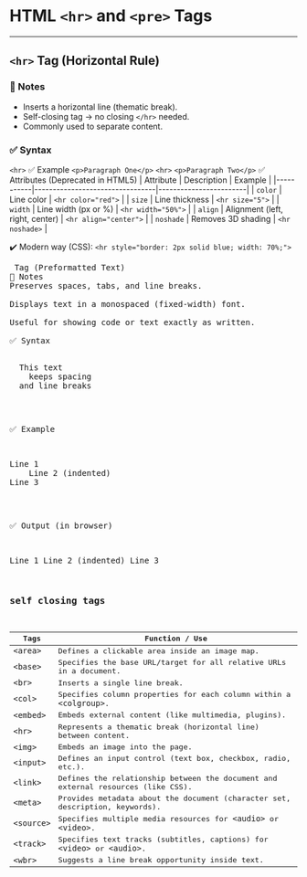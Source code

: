 # HTML `<hr>` and `<pre>` Tags

---

## `<hr>` Tag (Horizontal Rule)

### 📌 Notes
- Inserts a horizontal line (thematic break).
- Self-closing tag → no closing `</hr>` needed.
- Commonly used to separate content.

### ✅ Syntax
`<hr>`
✅ Example
`<p>Paragraph One</p>`
`<hr>`
`<p>Paragraph Two</p>`
✅ Attributes (Deprecated in HTML5)
| Attribute | Description                     | Example                |
|-----------|---------------------------------|------------------------|
| `color`   | Line color                      | `<hr color="red">`     |
| `size`    | Line thickness                  | `<hr size="5">`        |
| `width`   | Line width (px or %)            | `<hr width="50%">`     |
| `align`   | Alignment (left, right, center) | `<hr align="center">`  |
| `noshade` | Removes 3D shading              | `<hr noshade>`         |


✔️ Modern way (CSS):
`<hr style="border: 2px solid blue; width: 70%;">`
<pre> Tag (Preformatted Text)
📌 Notes
Preserves spaces, tabs, and line breaks.

Displays text in a monospaced (fixed-width) font.

Useful for showing code or text exactly as written.

✅ Syntax

<pre>
  This text
    keeps spacing
  and line breaks
</pre>
✅ Example


<pre>
Line 1
    Line 2 (indented)
Line 3
</pre>
✅ Output (in browser)

Line 1
    Line 2 (indented)
Line 3
### self closing tags
| Tags       | Function / Use |
|-----------|----------------|
| `<area>`  | Defines a clickable area inside an image map. |
| `<base>`  | Specifies the base URL/target for all relative URLs in a document. |
| `<br>`    | Inserts a single line break. |
| `<col>`   | Specifies column properties for each column within a `<colgroup>`. |
| `<embed>` | Embeds external content (like multimedia, plugins). |
| `<hr>`    | Represents a thematic break (horizontal line) between content. |
| `<img>`   | Embeds an image into the page. |
| `<input>` | Defines an input control (text box, checkbox, radio, etc.). |
| `<link>`  | Defines the relationship between the document and external resources (like CSS). |
| `<meta>`  | Provides metadata about the document (character set, description, keywords). |
| `<source>`| Specifies multiple media resources for `<audio>` or `<video>`. |
| `<track>` | Specifies text tracks (subtitles, captions) for `<video>` or `<audio>`. |
| `<wbr>`   | Suggests a line break opportunity inside text. |
